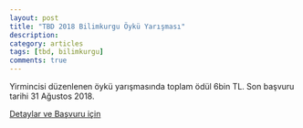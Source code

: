 ```yaml
---
layout: post
title: "TBD 2018 Bilimkurgu Öykü Yarışması"
description: 
category: articles
tags: [tbd, bilimkurgu]
comments: true
---
```


Yirmincisi düzenlenen öykü yarışmasında toplam ödül 6bin TL. Son başvuru tarihi 31 Ağustos 2018.

[Detaylar ve Başvuru için](http://www.tbd.org.tr/turkiye-bilisim-dergisi-2018-bilimkurgu-oyku-yarismasi/)